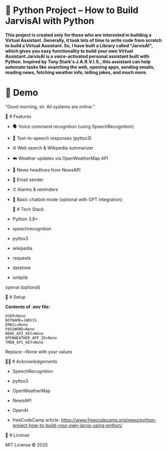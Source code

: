   # 🤖 Python Project – How to Build JarvisAI with Python

**This project is created only for those who are interested in building a Virtual Assistant. Generally, it took lots of time to write code from scratch to build a Virtual Assistant. So, I have built a Library called "JarvisAI", which gives you easy functionality to build your own Virtual Assistant.JarvisAI is a voice-activated personal assistant built with Python. Inspired by Tony Stark's J.A.R.V.I.S., this assistant can help automate tasks like searching the web, opening apps, sending emails, reading news, fetching weather info, telling jokes, and much more.**

 # 📸 Demo

“Good morning, sir. All systems are online.”

🚀 # Features

- 🗣️ Voice command recognition (using SpeechRecognition)

- 💬 Text-to-speech responses (pyttsx3)

- 🌐 Web search & Wikipedia summarizer

- ☁️ Weather updates via OpenWeatherMap API

- 📰 News headlines from NewsAPI

- 📧 Email sender

- ⏰ Alarms & reminders

- 🧠 Basic chatbot mode (optional with GPT integration)

  🧰 # Tech Stack

- Python 3.8+

- speechrecognition

- pyttsx3

- wikipedia

- requests

- datetime

- smtplib

openai (optional)

🔧 # Setup

**Contents of .env file:**
~~~bach
USER=None
BOTNAME=JARVIS
EMAIL=None
PASSWORD=None
NEWS_API_KEY=None
OPENWEATHER_APP_ID=None
TMDB_API_KEY=None
~~~
Replace ~None with your values

🙋‍♂️ # Acknowledgements

- SpeechRecognition

- pyttsx3

- OpenWeatherMap

- NewsAPI

- OpenAI

- freeCodeCamp article: https://www.freecodecamp.org/news/python-project-how-to-build-your-own-jarvis-using-python/
  
📜 # License

MIT License © 2025
~~~
